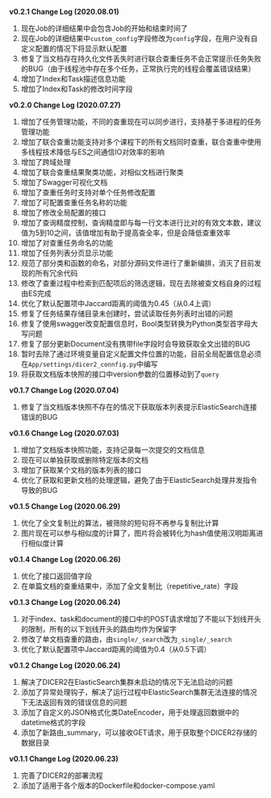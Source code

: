 **v0.2.1 Change Log (2020.08.01)**
1. 现在Job的详细结果中会包含Job的开始和结束时间了
2. 现在Job的详细结果中`custom_config`字段修改为`config`字段，在用户没有自定义配置的情况下将显示默认配置
3. 修复了当文档存在持久化文件丢失时进行联合查重任务不会正常提示任务失败的BUG（由于线程池中存在多个任务，正常执行完的线程会覆盖错误结果）
4. 增加了Index和Task描述信息功能
5. 增加了Index和Task的修改时间字段

**v0.2.0 Change Log (2020.07.27)**
1. 增加了任务管理功能，不同的查重现在可以同步进行，支持基于多进程的任务管理功能
2. 增加了联合查重功能支持对多个课程下的所有文档同时查重，联合查重中使用多线程技术降低与ES之间通信IO对效率的影响
3. 增加了跨域处理
4. 增加了联合查重结果聚类功能，对相似文档进行聚类
5. 增加了Swagger可视化文档
6. 增加了查重任务时支持对单个任务修改配置
7. 增加了可配置查重任务名称的功能
8. 增加了修改全局配置的接口
9. 增加了查询精度控制，查询精度即与每一行文本进行比对的有效文本数，建议值为5到10之间，该值增加有助于提高查全率，但是会降低查重效率
10. 增加了对查重任务命名的功能
11. 增加了任务列表分页显示功能
12. 规范了部分类和函数的命名，对部分源码文件进行了重新编排，消灭了目前发现的所有冗余代码
13. 修改了查重过程中检索到匹配项后的筛选逻辑，现在去除被查文档自身的过程由ES完成
14. 优化了默认配置项中Jaccard距离的阈值为0.45（从0.4上调）
15. 修复了任务结果存储目录未创建时，尝试读取任务列表时出错的问题
16. 修复了使用swagger改变配置信息时，Bool类型转换为Python类型首字母大写问题
17. 修复了部分更新Document没有携带file字段时会导致获取全文出错的BUG
18. 暂时去除了通过环境变量自定义配置文件位置的功能，目前全局配置信息必须在`App/settings/dicer2_connfig.py`中编写
19. 将获取文档版本快照的接口中version参数的位置移动到了`query` 

**v0.1.7 Change Log (2020.07.04)**
1. 修复了当文档版本快照不存在的情况下获取版本列表提示ElasticSearch连接错误的BUG

**v0.1.6 Change Log (2020.07.03)**
1. 增加了文档版本快照功能，支持记录每一次提交的文档信息
2. 现在可以单独获取或删除特定版本的文档
3. 增加了获取某个文档的版本列表的接口
4. 优化了获取和更新文档的处理逻辑，避免了由于ElasticSearch处理并发指令导致的BUG

**v0.1.5 Change Log (2020.06.29)**
1. 优化了全文复制比的算法，被筛除的短句将不再参与复制比计算
2. 图片现在可以参与相似度的计算了，图片将会被转化为hash值使用汉明距离进行相似度计算

**v0.1.4 Change Log (2020.06.26)**
1. 优化了接口返回值字段
2. 在单篇文档的查重结果中，添加了全文复制比（repetitive_rate）字段

**v0.1.3 Change Log (2020.06.24)**
1. 对于index、task和document的接口中的POST请求增加了不能以下划线开头的限制，所有的以下划线开头的路由均作为保留字
2. 修改了单文档查重的路由，由`single/_search`改为`_single/_search`
3. 优化了默认配置项中Jaccard距离的阈值为0.4（从0.5下调）

**v0.1.2 Change Log (2020.06.24)**  
1. 解决了DICER2在ElasticSearch集群未启动的情况下无法启动的问题
2. 添加了异常处理钩子，解决了运行过程中ElasticSearch集群无法连接的情况下无法返回有效的错误信息的问题
3. 添加了自定义的JSON格式化类DateEncoder，用于处理返回数据中的datetime格式的字段
4. 添加了新路由_summary，可以接收GET请求，用于获取整个DICER2存储的数据目录

**v0.1.1 Change Log (2020.06.23)**  
1. 完善了DICER2的部署流程
2. 添加了适用于各个版本的Dockerfile和docker-compose.yaml